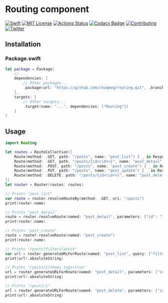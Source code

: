 # Routing component
[![Swift](https://img.shields.io/badge/swift-5.1-brightgreen.svg)](https://swift.org/download/#releases) [![MIT License](https://img.shields.io/badge/license-MIT-brightgreen.svg)](https://github.com/chaqmoq/routing/blob/master/LICENSE/) [![Actions Status](https://github.com/chaqmoq/routing/workflows/development/badge.svg)](https://github.com/chaqmoq/routing/actions) [![Codacy Badge](https://app.codacy.com/project/badge/Grade/efd97c9d7ea44f0da2db6289ebefc939)](https://www.codacy.com/gh/chaqmoq/routing?utm_source=github.com&amp;utm_medium=referral&amp;utm_content=chaqmoq/routing&amp;utm_campaign=Badge_Grade) [![Contributing](https://img.shields.io/badge/contributing-guide-brightgreen.svg)](https://github.com/chaqmoq/routing/blob/master/CONTRIBUTING.md) [![Twitter](https://img.shields.io/badge/twitter-chaqmoqdev-brightgreen.svg)](https://twitter.com/chaqmoqdev)

## Installation

### Package.swift
```swift
let package = Package(
    // ...
    dependencies: [
        // Other packages...
        .package(url: "https://github.com/chaqmoq/routing.git", .branch("master"))
    ],
    targets: [
        // Other targets...
        .target(name: "...", dependencies: ["Routing"])
    ]
)
```

## Usage

```swift
import Routing

let routes = RouteCollection([
    Route(method: .GET, path: "/posts", name: "post_list") { _ in Response() }!,
    Route(method: .GET, path: "/posts/{id<\\d+>}", name: "post_detail") { _ in Response() }!,
    Route(method: .POST, path: "/posts", name: "post_create") { _ in Response() }!,
    Route(method: .PUT, path: "/posts", name: "post_update") { _ in Response() }!,
    Route(method: .DELETE, path: "/posts/{id<\\d+>}", name: "post_delete") { _ in Response() }!
])
let router = Router(routes: routes)

// Prints "post_list"
var route = router.resolveRouteBy(method: .GET, uri: "/posts")
print(route!.name)

// Prints "post_detail"
route = router.resolveRoute(named: "post_detail", parameters: ["id": "1"])
print(route!.name)

// Prints "post_create"
route = router.resolveRoute(named: "post_create")
print(route!.name)

// Prints "/posts?filter=latest"
var url = router.generateURLForRoute(named: "post_list", query: ["filter": "latest"])
print(url!.absoluteString)

// Prints "/posts/1?shows_tags=true"
url = router.generateURLForRoute(named: "post_detail", parameters: ["id": "1"], query: ["shows_tags": "true"])
print(url!.absoluteString)

// Prints "/posts/1"
url = router.generateURLForRoute(named: "post_delete", parameters: ["id": "1"])
print(url!.absoluteString)
```
